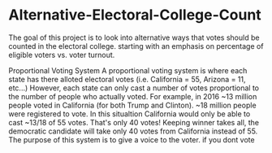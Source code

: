 # Alternative-Electoral-College-Count
The goal of this project is to look into alternative ways that votes should be counted in the electoral college. starting with an emphasis on percentage of eligible voters vs. voter turnout.

Proportional Voting System
    A proportional voting system is where each state has there alloted electoral votes (i.e. California = 55, Arizona = 11, etc...)
    However, each state can only cast a number of votes proportional to the number of people who actually voted. For example, in 2016 
    ~13 million people voted in California (for both Trump and Clinton).  ~18 million people were registered to vote. In this situaltion California would only be able to cast ~13/18 of 55 votes. That's only 40 votes! Keeping winner takes all, the democratic candidate will take only 40 votes from California instead of 55. The purpose of this system is to give a voice to the voter. if you dont vote 